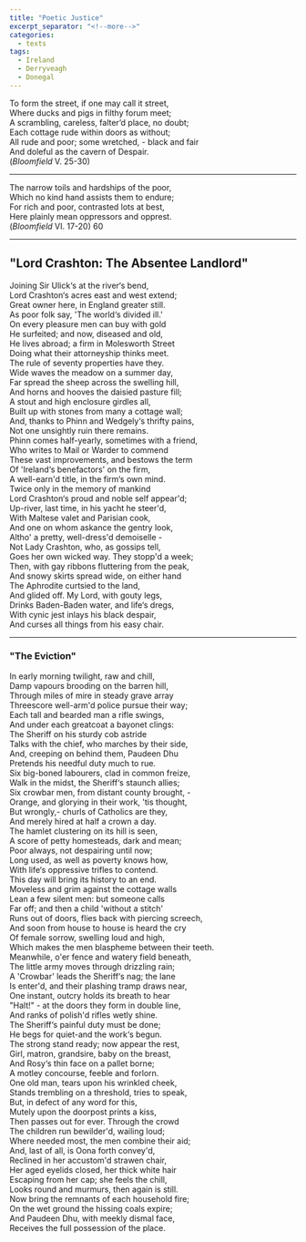 ```yaml
---
title: "Poetic Justice"
excerpt_separator: "<!--more-->"
categories:
  - texts
tags:
  - Ireland
  - Derryveagh
  - Donegal
---
```


To form the street, if one may call it street,  
Where ducks and pigs in filthy forum meet;  
A scrambling, careless, falter’d place, no doubt;  
Each cottage rude within doors as without;  
All rude and poor; some wretched, - black and fair  
And doleful as the cavern of Despair.  
(_Bloomfield_ V. 25-30)  
<!--more-->
***  
The narrow toils and hardships of the poor,  
Which no kind hand assists them to endure;  
For rich and poor, contrasted lots at best,  
Here plainly mean oppressors and opprest.  
(_Bloomfield_ VI. 17-20) 60  

***  
## "Lord Crashton: The Absentee Landlord"  

Joining Sir Ulick‘s at the river‘s bend,  
Lord Crashton‘s acres east and west extend;  
Great owner here, in England greater still.  
As poor folk say, 'The world‘s divided ill.'  
On every pleasure men can buy with gold  
He surfeited; and now, diseased and old,  
He lives abroad; a firm in Molesworth Street  
Doing what their attorneyship thinks meet.  
The rule of seventy properties have they.  
Wide waves the meadow on a summer day,  
Far spread the sheep across the swelling hill,  
And horns and hooves the daisied pasture fill;  
A stout and high enclosure girdles all,  
Built up with stones from many a cottage wall;  
And, thanks to Phinn and Wedgely‘s thrifty pains,  
Not one unsightly ruin there remains.  
Phinn comes half-yearly, sometimes with a friend,  
Who writes to Mail or Warder to commend  
These vast improvements, and bestows the term  
Of 'Ireland‘s benefactors' on the firm,  
A well-earn'd title, in the firm‘s own mind.  
Twice only in the memory of mankind  
Lord Crashton‘s proud and noble self appear'd;  
Up-river, last time, in his yacht he steer'd,  
With Maltese valet and Parisian cook,  
And one on whom askance the gentry look,  
Altho' a pretty, well-dress'd demoiselle -  
Not Lady Crashton, who, as gossips tell,  
Goes her own wicked way. They stopp'd a week;  
Then, with gay ribbons fluttering from the peak,  
And snowy skirts spread wide, on either hand  
The Aphrodite curtsied to the land,  
And glided off. My Lord, with gouty legs,  
Drinks Baden-Baden water, and life‘s dregs,  
With cynic jest inlays his black despair,  
And curses all things from his easy chair.  

***  
### "The Eviction"  

In early morning twilight, raw and chill,  
Damp vapours brooding on the barren hill,  
Through miles of mire in steady grave array  
Threescore well-arm'd police pursue their way;  
Each tall and bearded man a rifle swings,  
And under each greatcoat a bayonet clings:  
The Sheriff on his sturdy cob astride  
Talks with the chief, who marches by their side,  
And, creeping on behind them, Paudeen Dhu  
Pretends his needful duty much to rue.  
Six big-boned labourers, clad in common freize,  
Walk in the midst, the Sheriff‘s staunch allies;  
Six crowbar men, from distant county brought, -  
Orange, and glorying in their work, 'tis thought,  
But wrongly,- churls of Catholics are they,  
And merely hired at half a crown a day.  
The hamlet clustering on its hill is seen,  
A score of petty homesteads, dark and mean;  
Poor always, not despairing until now;  
Long used, as well as poverty knows how,  
With life‘s oppressive trifles to contend.  
This day will bring its history to an end.  
Moveless and grim against the cottage walls  
Lean a few silent men: but someone calls  
Far off; and then a child 'without a stitch'  
Runs out of doors, flies back with piercing screech,  
And soon from house to house is heard the cry  
Of female sorrow, swelling loud and high,  
Which makes the men blaspheme between their teeth.  
Meanwhile, o'er fence and watery field beneath,  
The little army moves through drizzling rain;  
A 'Crowbar' leads the Sheriff‘s nag; the lane  
Is enter'd, and their plashing tramp draws near,  
One instant, outcry holds its breath to hear  
"Halt!" - at the doors they form in double line,  
And ranks of polish'd rifles wetly shine.  
The Sheriff‘s painful duty must be done;  
He begs for quiet-and the work‘s begun.  
The strong stand ready; now appear the rest,  
Girl, matron, grandsire, baby on the breast,  
And Rosy‘s thin face on a pallet borne;  
A motley concourse, feeble and forlorn.  
One old man, tears upon his wrinkled cheek,  
Stands trembling on a threshold, tries to speak,  
But, in defect of any word for this,  
Mutely upon the doorpost prints a kiss,  
Then passes out for ever. Through the crowd  
The children run bewilder'd, wailing loud;  
Where needed most, the men combine their aid;  
And, last of all, is Oona forth convey'd,  
Reclined in her accustom'd strawen chair,  
Her aged eyelids closed, her thick white hair  
Escaping from her cap; she feels the chill,  
Looks round and murmurs, then again is still.  
Now bring the remnants of each household fire;  
On the wet ground the hissing coals expire;  
And Paudeen Dhu, with meekly dismal face,  
Receives the full possession of the place.
